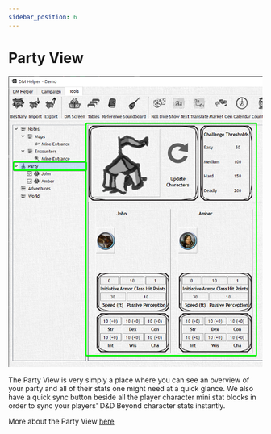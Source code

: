 ```yaml
---
sidebar_position: 6
---
```


# Party View

![Party View](./img/partyView.png)

The Party View is very simply a place where you can see an overview of your party and all of their stats one might need at a quick glance. We also have a quick sync button beside all the player character mini stat blocks in order to sync your players' D\&D Beyond character stats instantly.

More about the Party View [here](/docs/category/thePartyPlayerCharactersAndNPCs)
